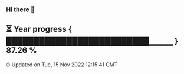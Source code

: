 ### Hi there 👋
⏳ Year progress { ██████████████████████████▁▁▁▁ } 87.26 %
---
⏰ Updated on Tue, 15 Nov 2022 12:15:41 GMT

